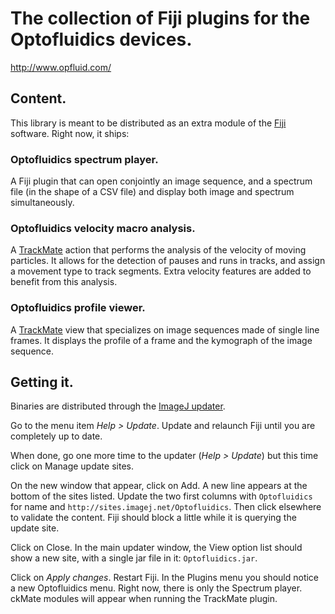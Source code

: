 # The collection of Fiji plugins for the Optofluidics devices.

http://www.opfluid.com/

## Content.

This library is meant to be distributed as an extra module of
the [Fiji](htttp://fiji.sc) software. Right now, it ships:

### Optofluidics spectrum player.

A Fiji plugin that can open conjointly an image 
sequence, and a spectrum file (in the shape of a CSV file)
and display both image and spectrum simultaneously.

### Optofluidics velocity macro analysis.

A [TrackMate](http://fiji.sc/TrackMate) action that performs
the analysis of the velocity of moving particles. It allows 
for the detection of pauses and runs in tracks, and assign
a movement type to track segments. Extra velocity features
are added to benefit from this analysis.

### Optofluidics profile viewer.

A [TrackMate](http://fiji.sc/TrackMate) view that specializes
on image sequences made of single line frames. It displays the 
profile of a frame and the kymograph of the image sequence.


## Getting it.

Binaries are distributed through the
[ImageJ updater](http://fiji.sc/How_to_set_up_and_populate_an_update_site).

Go to the menu item *Help > Update*. Update and relaunch Fiji 
until you are completely up to date. 

When done, go one more time to the updater (*Help > Update*)
but this time click on Manage update sites.

On the new window that appear, click on Add. A new line appears 
at the bottom of the sites listed. Update the two first 
columns with `Optofluidics` for name and 
`http://sites.imagej.net/Optofluidics`. 
Then click elsewhere to validate the content. 
Fiji should block a little while it is querying the update site. 

Click on Close. In the main updater window, the View option 
list should show a new site, with a single jar file in it:
`Optofluidics.jar`.

Click on *Apply changes*. Restart Fiji.
In the Plugins menu you should notice a new Optofluidics menu. 
Right now, there is only the Spectrum player.
ckMate modules will appear when running the TrackMate plugin.

